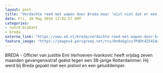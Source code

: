 ```yaml
---
layout: post
title: "Verdachte reed met wapen door Breda maar ‘wist niet dat er een pistool in de auto lag’"
date: Fri, 10 May 2019 13:02:57 GMT
categories: 
- noord-brabant 
- breda 
externe_link: "https://www.ad.nl/breda/verdachte-reed-met-wapen-door-breda-maar-wist-niet-dat-er-een-pistool-in-de-auto-lag~ae539266/"
feature_image: "https://images4.persgroep.net/rcs/Dn9oGg1xz7PdDtdZS4IAaLrMk5Y/diocontent/108999777/_fitwidth/400/?appId=21791a8992982cd8da851550a453bd7f&quality=0.7"
---
```


BREDA - Officier van justitie Emi Verhoeven-Ivankovic heeft vrijdag zeven maanden gevangenisstraf geëist tegen een 38-jarige Rotterdammer. Hij werd bij Breda gepakt met een pistool en een geluiddemper.
